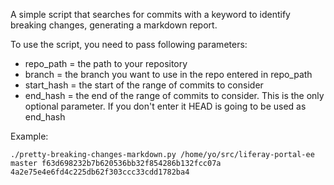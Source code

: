 A simple script that searches for commits with a keyword to identify breaking changes, generating a markdown report.

To use the script, you need to pass following parameters:

* repo_path = the path to your repository
* branch = the branch you want to use in the repo entered in repo_path
* start_hash = the start of the range of commits to consider
* end_hash = the end of the range of commits to consider. This is the only optional parameter. If you don't enter it HEAD is going to be used as end_hash

Example:

    ./pretty-breaking-changes-markdown.py /home/yo/src/liferay-portal-ee master f63d698232b7b620536bb32f854286b132fcc07a 4a2e75e4e6fd4c225db62f303ccc33cdd1782ba4
